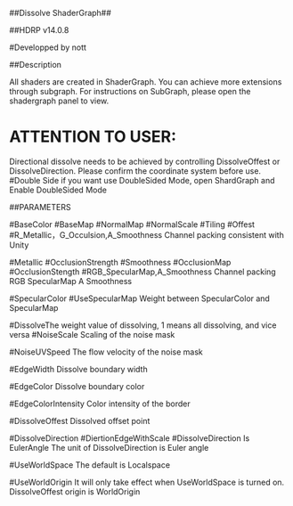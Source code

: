 ##Dissolve ShaderGraph##



##HDRP v14.0.8



#Developped by nott



##Description


All shaders are created in ShaderGraph.
You can achieve more extensions through subgraph.
For instructions on SubGraph, please open the shadergraph panel to view.
# ATTENTION TO USER:
Directional dissolve needs to be achieved by controlling DissolveOffest or DissolveDirection.
Please confirm the coordinate system before use.
#Double Side
if you want use DoubleSided Mode, open ShardGraph and Enable DoubleSided Mode


##PARAMETERS




#BaseColor
#BaseMap
#NormalMap
#NormalScale
#Tiling
#Offest
#R_Metallic，G_Occulsion,A_Smoothness
Channel packing consistent with Unity

#Metallic
#OcclusionStrength
#Smoothness
#OcclusionMap
#OcclusionStength
#RGB_SpecularMap,A_Smoothness
Channel packing
RGB SpecularMap
A    Smoothness

#SpecularColor
#UseSpecularMap
Weight between SpecularColor and SpecularMap

#DissolveThe weight value of dissolving, 1 means all dissolving, and vice versa
#NoiseScale
Scaling of the noise mask

#NoiseUVSpeed
The flow velocity of the noise mask

#EdgeWidth
Dissolve boundary width

#EdgeColor
Dissolve boundary color

#EdgeColorIntensity
Color intensity of the border

#DissolveOffest
Dissolved offset point

#DissolveDirection
#DiertionEdgeWithScale
#DissolveDirection Is EulerAngle
The unit of DissolveDirection is Euler angle

#UseWorldSpace
The default is
Localspace

#UseWorldOrigin
It will only take effect when UseWorldSpace is turned on.
DissolveOffest origin is WorldOrigin